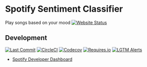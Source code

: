 Spotify Sentiment Classifier
=============================
Play songs based on your mood
[![Website Status](https://img.shields.io/website?url=https%3A%2F%2Fspotify-sentiment-classifier.herokuapp.com)](https://spotify-sentiment-classifier.herokuapp.com)


Development
-----------
[![Last Commit](https://img.shields.io/github/last-commit/dachrisch/spotify_sentiment_classifier)](https://github.com/dachrisch/spotify_sentiment_classifier)
[![CircleCI](https://img.shields.io/circleci/build/github/dachrisch/spotify_sentiment_classifier)](https://app.circleci.com/pipelines/github/dachrisch/spotify_sentiment_classifier)
[![Codecov](https://img.shields.io/codecov/c/github/dachrisch/spotify_sentiment_classifier)](https://codecov.io/gh/dachrisch/spotify_sentiment_classifier)
[![Requires.io](https://img.shields.io/requires/github/dachrisch/spotify_sentiment_classifier)](https://requires.io/github/dachrisch/spotify_sentiment_classifier/requirements)
[![LGTM Alerts](https://img.shields.io/lgtm/alerts/github/dachrisch/spotify_sentiment_classifier)](https://lgtm.com/projects/g/dachrisch/spotify_sentiment_classifier)
* [Spotify Developer Dashboard](https://developer.spotify.com/dashboard/)


